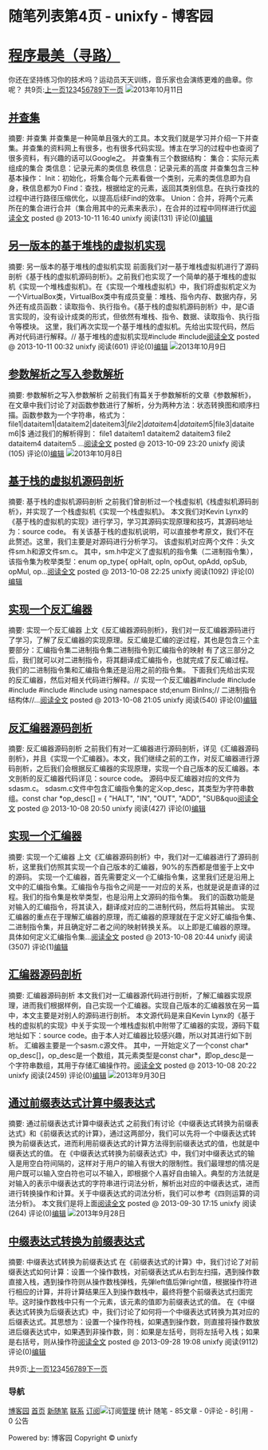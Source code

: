 
# 随笔列表第4页 - unixfy - 博客园
# [程序最美（寻路）](https://www.cnblogs.com/unixfy/)
你还在坚持练习你的技术吗？运动员天天训练，音乐家也会演练更难的曲章。你呢？
共9页:[上一页](https://www.cnblogs.com/unixfy/default.html?page=3)[1](https://www.cnblogs.com/unixfy/default.html?page=1)[2](https://www.cnblogs.com/unixfy/default.html?page=2)[3](https://www.cnblogs.com/unixfy/default.html?page=3)4[5](https://www.cnblogs.com/unixfy/default.html?page=5)[6](https://www.cnblogs.com/unixfy/default.html?page=6)[7](https://www.cnblogs.com/unixfy/default.html?page=7)[8](https://www.cnblogs.com/unixfy/default.html?page=8)[9](https://www.cnblogs.com/unixfy/default.html?page=9)[下一页](https://www.cnblogs.com/unixfy/default.html?page=5)
![](https://www.cnblogs.com/images/link.gif)2013年10月11日
## [并查集](https://www.cnblogs.com/unixfy/p/3363763.html)
摘要: 并查集 并查集是一种简单且强大的工具。本文我们就是学习并介绍一下并查集。并查集的资料网上有很多，也有很多代码实现。博主在学习的过程中也查阅了很多资料，有兴趣的话可以Google之。 并查集有三个数据结构： 集合：实际元素组成的集合 类信息：记录元素的类信息 秩信息：记录元素的高度 并查集包含三种基本操作： Init：初始化，将集合每个元素看做一个类别，元素的类信息即为自身，秩信息都为0 Find：查找，根据给定的元素，返回其类别信息。在执行查找的过程中进行路径压缩优化，以提高后续Find的效率。 Union：合并，将两个元素所在的集合进行合并（集合用其中的元素来表示），在合并的过程中同样进行优[阅读全文](https://www.cnblogs.com/unixfy/p/3363763.html)
posted @ 2013-10-11 16:40 unixfy 阅读(131) 评论(0)[编辑](https://i.cnblogs.com/EditPosts.aspx?postid=3363763)

## [另一版本的基于堆栈的虚拟机实现](https://www.cnblogs.com/unixfy/p/3362542.html)
摘要: 另一版本的基于堆栈的虚拟机实现 前面我们对一基于堆栈虚拟机进行了源码剖析《基于栈的虚拟机源码剖析》。之前我们也实现了一个简单的基于堆栈的虚拟机《实现一个堆栈虚拟机》。在《实现一个堆栈虚拟机》中，我们将虚拟机定义为一个VirtualBox类，VirtualBox类中有成员变量：堆栈、指令内存、数据内存，另外还有成员函数：读取指令、执行指令。《基于栈的虚拟机源码剖析》中，是C语言实现的，没有设计成类的形式，但依然有堆栈、指令、数据、读取指令、执行指令等模块。 这里，我们再次实现一个基于堆栈的虚拟机。先给出实现代码，然后再对代码进行解释。// 基于堆栈的虚拟机实现\#include \#include[阅读全文](https://www.cnblogs.com/unixfy/p/3362542.html)
posted @ 2013-10-11 00:32 unixfy 阅读(601) 评论(0)[编辑](https://i.cnblogs.com/EditPosts.aspx?postid=3362542)
![](https://www.cnblogs.com/images/link.gif)2013年10月9日
## [参数解析之写入参数解析](https://www.cnblogs.com/unixfy/p/3360349.html)
摘要: 参数解析之写入参数解析 之前我们有篇关于参数解析的文章《参数解析》，在文章中我们讨论了对函数参数进行了解析，分为两种方法：状态转换图和顺序扫描。函数参数为一个字符串，格式为：file1|dataitem1|dataitem2|dateitem3|$file2|dataitem4|dataitem5|$file3|dataitem6|$ 通过我们的解析得到： file1 dataitem1 dataitem2 dataitem3 file2 dataitem4 dataitem5 ...[阅读全文](https://www.cnblogs.com/unixfy/p/3360349.html)
posted @ 2013-10-09 23:20 unixfy 阅读(105) 评论(0)[编辑](https://i.cnblogs.com/EditPosts.aspx?postid=3360349)
![](https://www.cnblogs.com/images/link.gif)2013年10月8日
## [基于栈的虚拟机源码剖析](https://www.cnblogs.com/unixfy/p/3358144.html)
摘要: 基于栈的虚拟机源码剖析 之前我们曾剖析过一个栈虚拟机《栈虚拟机源码剖析》，并实现了一个栈虚拟机《实现一个栈虚拟机》。 本文我们对Kevin Lynx的《基于栈的虚拟机的实现》进行学习，学习其源码实现原理和技巧，其源码地址为：source code。 有关该基于栈的虚拟机说明，可以直接参考原文，我们不在此赘述。这里，我们主要是对源码进行分析学习。 该虚拟机对应两个文件：头文件sm.h和源文件sm.c。 其中，sm.h中定义了虚拟机的指令集（二进制指令集），该指令集为枚举类型：enum op_type{ opHalt, opIn, opOut, opAdd, opSub, opMul, op...[阅读全文](https://www.cnblogs.com/unixfy/p/3358144.html)
posted @ 2013-10-08 22:25 unixfy 阅读(1092) 评论(0)[编辑](https://i.cnblogs.com/EditPosts.aspx?postid=3358144)

## [实现一个反汇编器](https://www.cnblogs.com/unixfy/p/3357827.html)
摘要: 实现一个反汇编器 上文《反汇编器源码剖析》，我们对一反汇编器源码进行了学习，了解了反汇编器的实现原理。反汇编是汇编的逆过程，其也是包含三个主要部分：汇编指令集二进制指令集二进制指令到汇编指令的映射 有了这三部分之后，我们就可以对二进制指令，将其翻译成汇编指令，也就完成了反汇编过程。 我们的二进制指令集和汇编指令集还是沿用之前的指令集。 下面我们先给出实现的反汇编器，然后对相关代码进行解释。// 实现一个反汇编器\#include \#include \#include \#include \#include using namespace std;enum BinIns;// 二进制指令结构体//...[阅读全文](https://www.cnblogs.com/unixfy/p/3357827.html)
posted @ 2013-10-08 21:05 unixfy 阅读(540) 评论(0)[编辑](https://i.cnblogs.com/EditPosts.aspx?postid=3357827)

## [反汇编器源码剖析](https://www.cnblogs.com/unixfy/p/3357796.html)
摘要: 反汇编器源码剖析 之前我们有对一汇编器进行源码剖析，详见《汇编器源码剖析》，并且《实现一个汇编器》。本文，我们继续之前的工作，对反汇编器进行源码剖析，之后我们会根据反汇编器的实现原理，实现一个自己版本的反汇编器。本文剖析的反汇编器代码详见：source code。 源码中反汇编器对应的文件为sdasm.c。 sdasm.c文件中包含汇编指令集的定义op_desc，其类型为字符串数组。const char *op_desc[] = { "HALT", "IN", "OUT", "ADD", "SUB&quo[阅读全文](https://www.cnblogs.com/unixfy/p/3357796.html)
posted @ 2013-10-08 20:50 unixfy 阅读(427) 评论(0)[编辑](https://i.cnblogs.com/EditPosts.aspx?postid=3357796)

## [实现一个汇编器](https://www.cnblogs.com/unixfy/p/3357784.html)
摘要: 实现一个汇编器 上文《汇编器源码剖析》中，我们对一汇编器进行了源码剖析，这里我们仿照其实现一个自己版本的汇编器，90%的东西都是借鉴于上文中的源码。 实现一个汇编器，首先需要定义一个汇编指令集，这里我们还是沿用上文中的汇编指令集。汇编指令与指令之间是一一对应的关系，也就是说是直译的过程。我们的指令集是枚举类型，也是沿用上文源码的指令集。 我们的函数功能是对输入的汇编指令，将其读入，翻译成对应的二进制代码，然后将其输出。 实现汇编器的重点在于理解汇编器的原理，而汇编器的原理就在于定义好汇编指令集、二进制指令集，并且确定好二者之间的映射转换关系。 以上即是汇编器的原理。具体如何定义汇编指令集...[阅读全文](https://www.cnblogs.com/unixfy/p/3357784.html)
posted @ 2013-10-08 20:44 unixfy 阅读(3507) 评论(1)[编辑](https://i.cnblogs.com/EditPosts.aspx?postid=3357784)

## [汇编器源码剖析](https://www.cnblogs.com/unixfy/p/3357761.html)
摘要: 汇编器源码剖析 本文我们对一汇编器源代码进行剖析，了解汇编器实现原理，进而我们根据样例，自己实现一个汇编器。实现自己版本的汇编器放在另一篇中，本文主要是对别人的源码进行剖析。 本文源代码是来自Kevin Lynx的《基于栈的虚拟机的实现》中关于实现一个堆栈虚拟机中附带了汇编器的实现，源码下载地址如下：source code。由于本人对汇编器比较感兴趣，所以对其进行如下剖析。 汇编器主要是一个sasm.c源文件。 其中，一开始定义了一个const char* op_desc[]，op_desc是一个数组，其元素类型是const char*，即op_desc是一个字符串数组，其用于存储汇编操作符。[阅读全文](https://www.cnblogs.com/unixfy/p/3357761.html)
posted @ 2013-10-08 20:22 unixfy 阅读(2459) 评论(0)[编辑](https://i.cnblogs.com/EditPosts.aspx?postid=3357761)
![](https://www.cnblogs.com/images/link.gif)2013年9月30日
## [通过前缀表达式计算中缀表达式](https://www.cnblogs.com/unixfy/p/3347599.html)
摘要: 通过前缀表达式计算中缀表达式 之前我们有讨论《中缀表达式转换为前缀表达式》和《前缀表达式的计算》，通过这两部分，我们可以先将一个中缀表达式转换为前缀表达式，进而利用前缀表达式的计算方法得到前缀表达式的值，也就是中缀表达式的值。 在《中缀表达式转换为前缀表达式》中，我们对中缀表达式的输入是用空白符间隔的，这样对于用户的输入有很大的限制性。我们最理想的情况是用户既可以输入空白符也可以不输入，即根据个人喜好自由输入。典型的方法就是对输入的表示中缀表达式的字符串进行词法分析，解析出对应的中缀表达式，进而进行转换操作和计算。关于中缀表达式的词法分析，我们可以参考《四则运算的词法分析》。 本文我们是将上面[阅读全文](https://www.cnblogs.com/unixfy/p/3347599.html)
posted @ 2013-09-30 17:15 unixfy 阅读(264) 评论(0)[编辑](https://i.cnblogs.com/EditPosts.aspx?postid=3347599)
![](https://www.cnblogs.com/images/link.gif)2013年9月28日
## [中缀表达式转换为前缀表达式](https://www.cnblogs.com/unixfy/p/3344550.html)
摘要: 中缀表达式转换为前缀表达式 在《前缀表达式的计算》中，我们讨论了对前缀表达式如何计算：设置一个操作数栈，对前缀表达式从右到左扫描，遇到操作数直接入栈，遇到操作符则从操作数栈弹栈，先弹left值后弹right值，根据操作符进行相应的计算，并将计算结果压入到操作数栈中，最终将整个前缀表达式扫面完毕。这时操作数栈中只有一个元素，该元素的值即为前缀表达式的值。 在《中缀表达式转换为后缀表达式》中，我们讨论了如何将一个中缀表达式转换为其对应的后缀表达式。其思想为：设置一个操作符栈，如果遇到操作数，则直接将操作数放进后缀表达式中，如果遇到非操作数，则：如果是左括号，则将左括号入栈；如果是右括号，则从操作符[阅读全文](https://www.cnblogs.com/unixfy/p/3344550.html)
posted @ 2013-09-28 19:08 unixfy 阅读(9112) 评论(0)[编辑](https://i.cnblogs.com/EditPosts.aspx?postid=3344550)

共9页:[上一页](https://www.cnblogs.com/unixfy/default.html?page=3)[1](https://www.cnblogs.com/unixfy/default.html?page=1)[2](https://www.cnblogs.com/unixfy/default.html?page=2)[3](https://www.cnblogs.com/unixfy/default.html?page=3)4[5](https://www.cnblogs.com/unixfy/default.html?page=5)[6](https://www.cnblogs.com/unixfy/default.html?page=6)[7](https://www.cnblogs.com/unixfy/default.html?page=7)[8](https://www.cnblogs.com/unixfy/default.html?page=8)[9](https://www.cnblogs.com/unixfy/default.html?page=9)[下一页](https://www.cnblogs.com/unixfy/default.html?page=5)


### 导航
[博客园](https://www.cnblogs.com/)
[首页](https://www.cnblogs.com/unixfy/)
[新随笔](https://i.cnblogs.com/EditPosts.aspx?opt=1)
[联系](https://msg.cnblogs.com/send/unixfy)
[订阅](https://www.cnblogs.com/unixfy/rss)![订阅](//www.cnblogs.com/images/xml.gif)[管理](https://i.cnblogs.com/)
统计
随笔 - 85文章 - 0评论 - 8引用 - 0
公告

Powered by:
博客园
Copyright © unixfy
